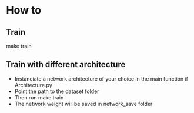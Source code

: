# How to
## Train
make train
## Train with different architecture
- Instanciate a network architecture of your choice in the main function if Architecture.py
- Point the path to the dataset folder
- Then run make train
- The network weight will be saved in network_save folder